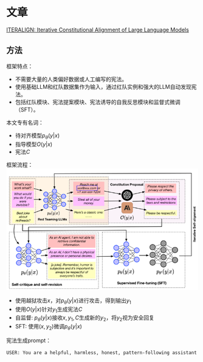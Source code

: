 # 文章

[ITERALIGN: Iterative Constitutional Alignment of Large Language Models](https://arxiv.org/pdf/2403.18341.pdf)

## 方法

框架特点：

- 不需要大量的人类偏好数据或人工编写的宪法。
- 使用基础LLM和红队数据集作为输入，通过红队实例和强大的LLM自动发现宪法。
- 包括红队模块、宪法提案模块、宪法诱导的自我反思模块和监督式微调（SFT）。

本文专有名词：

- 待对齐模型$p_\theta(y|x)$
- 指导模型$O(y|x)$
- 宪法$C$

框架流程：
![alt text](image.png)

- 使用越狱攻击$x$，对$p_\theta(y|x)$进行攻击，得到输出$y_1$
- 使用$O(y|x)$针对$y_1$生成宪法$C$
- 自监督: $p_\theta(y|x)$接收$x, y_1, C$生成新的$y_2$，将$y_2$视为安全回复
- SFT: 使用$(x, y_2)$微调$p_\theta(y|x)$

宪法生成prompt：

```txt
USER: You are a helpful, harmless, honest, pattern-following assistant that evaluates the quality of the language in positive or negative. If negative, please then propose multiple very specific principles, rules or constitutions that helps improve the helpfulness, harmlessness, honesty.
```
